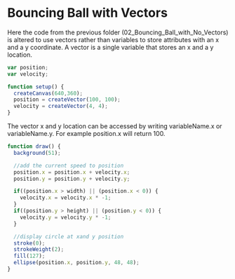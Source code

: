 # Bouncing Ball with Vectors

Here the code from the previous folder (02_Bouncing_Ball_with_No_Vectors) is altered to use vectors rather than variables to store attributes with an x and a y coordinate. A vector is a single variable that stores an x and a y location.

```js
var position;
var velocity;

function setup() {
  createCanvas(640,360);
  position = createVector(100, 100);
  velocity = createVector(4, 4);
}
```

The vector x and y location can be accessed by writing variableName.x or variableName.y. For example position.x will return 100.

```js
function draw() {
  background(51);

  //add the current speed to position
  position.x = position.x + velocity.x;
  position.y = position.y + velocity.y;

  if((position.x > width) || (position.x < 0)) {
    velocity.x = velocity.x * -1;
  }
  if((position.y > height) || (position.y < 0)) {
    velocity.y = velocity.y * -1;
  }

  //display circle at xand y position
  stroke(0);
  strokeWeight(2);
  fill(127);
  ellipse(position.x, position.y, 48, 48);
}
```